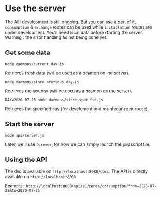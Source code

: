 # Use the server
The API development is still ongoing.
But you can use a part of it, `consumption` & `exchange` routes can be used while `installation` routes are under development.
You'll need local data before starting the server.
Warning : the error handling as not being done yet.

## Get some data

```
node daemons/current_day.js
```
Retrieves fresh data (will be used as a deamon on the server).
```
node daemons/store_previous_day.js
```
Retrieves the last day (will be used as a deamon on the server).
```
DAY=2020-07-23 node daemons/store_specific.js
```
Retrieves the specified day (for develoment and maintenance purpose).

## Start the server
```
node api/server.js
```
Later, we'll use `forever`, for now we can simply launch the javascript file.

## Using the API
The doc is available on `http://localhost:8080/docs`.
The API is directly available on `http://localhost:8080`.

Example : `http://localhost:8080/api/v1/zones/consumption?from=2020-07-22&to=2020-07-25`
